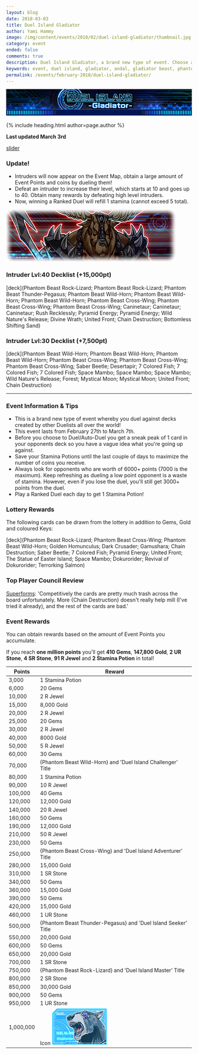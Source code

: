 ```yaml
---
layout: blog
date: 2018-03-03
title: Duel Island Gladiator
author: Yami Hammy
image: /img/content/events/2018/02/duel-island-gladiator/thumbnail.jpg
category: event
ended: false
comments: true
description: Duel Island Gladiator, a brand new type of event. Choose a deck to defend while you go on the offensive! Defeat defensive decks to earn rewards. 
keywords: event, duel island, gladiator, andal, gladiator beast, phantom beast, defending, farm
permalink: /events/february-2018/duel-island-gladiator/
---
```

![Header](\img\content\events\2018\02\duel-island-gladiator\event-header.png)

{% include heading.html author=page.author %}

**Last updated March 3rd**

[slider](https://i.imgur.com/GPKBMhV.jpg)

### Update!
- Intruders will now appear on the Event Map, obtain a large amount of Event Points and coins by dueling them!
- Defeat an intruder to increase their level, which starts at 10 and goes up to 40. Obtain many rewards by defeating high level intruders.
- Now, winning a Ranked Duel will refill 1 stamina (cannot exceed 5 total).

![Header](\img\content\events\2018\02\duel-island-gladiator\intruder-header.png)

### Intruder Lvl:40 Decklist (+15,000pt)
[deck](Phantom Beast Rock-Lizard; Phantom Beast Rock-Lizard; Phantom Beast Thunder-Pegasus; Phantom Beast Wild-Horn; Phantom Beast Wild-Horn; Phantom Beast Wild-Horn; Phantom Beast Cross-Wing; Phantom Beast Cross-Wing; Phantom Beast Cross-Wing; Caninetaur; Caninetaur; Caninetaur; Rush Recklessly; Pyramid Energy; Pyramid Energy; Wild Nature's Release; Divine Wrath; United Front; Chain Destruction; Bottomless Shifting Sand)

### Intruder Lvl:30 Decklist (+7,500pt)
[deck](Phantom Beast Wild-Horn; Phantom Beast Wild-Horn; Phantom Beast Wild-Horn; Phantom Beast Cross-Wing; Phantom Beast Cross-Wing; Phantom Beast Cross-Wing; Saber Beetle; Desertapir; 7 Colored Fish; 7 Colored Fish; 7 Colored Fish; Space Mambo; Space Mambo; Space Mambo; Wild Nature's Release; Forest; Mystical Moon; Mystical Moon; United Front; Chain Destruction)

---

### Event Information & Tips
- This is a brand new type of event whereby you duel against decks created by other Duelists all over the world!
- This event lasts from February 27th to March 7th.
- Before you choose to Duel/Auto-Duel you get a sneak peak of 1 card in your opponents deck so you have a vague idea what you're going up against.
- Save your Stamina Potions until the last couple of days to maximize the number of coins you receive.
- Always look for opponents who are worth of 6000+ points (7000 is the maximum). Keep refreshing as dueling a low point opponent is a waste of stamina. However, even if you lose the duel, you'll still get 3000+ points from the duel.
- Play a Ranked Duel each day to get 1 Stamina Potion!

### Lottery Rewards
The following cards can be drawn from the lottery in addition to Gems, Gold and coloured Keys:

[deck](Phantom Beast Rock-Lizard; Phantom Beast Cross-Wing; Phantom Beast Wild-Horn; Golden Homunculus; Dark Crusader; Gamushara; Chain Destruction; Saber Beetle; 7 Colored Fish; Pyramid Energy; United Front; The Statue of Easter Island; Space Mambo; Dokurorider; Revival of Dokurorider; Terrorking Salmon) 

### Top Player Council Review
[Superforms](/authors/superforms/): 'Competitively the cards are pretty much trash across the board unfortunately. More {Chain Destruction} doesn't really help mill (I've tried it already), and the rest of the cards are bad.'

### Event Rewards
You can obtain rewards based on the amount of Event Points you accumulate.

If you reach **one million points** you'll get **410 Gems**, **147,800 Gold**, **2 UR Stone**, **4 SR Stone**, **91 R Jewel** and **2 Stamina Potion** in total!

| Points |  Reward  | 
| -- | -- |
| 3,000 | 1 Stamina Potion |
| 6,000 | 20 Gems |
| 10,000 | 2 R Jewel |
| 15,000 | 8,000 Gold |
| 20,000 | 2 R Jewel |
| 25,000 | 20 Gems |
| 30,000 | 2 R Jewel |
| 40,000 | 8000 Gold |
| 50,000 | 5 R Jewel |
| 60,000 | 30 Gems |
| 70,000 | {Phantom Beast Wild-Horn} and 'Duel Island Challenger' Title |
| 80,000 | 1 Stamina Potion |
| 90,000 | 10 R Jewel |
| 100,000 | 40 Gems |
| 120,000 | 12,000 Gold |
| 140,000 | 20 R Jewel |
| 160,000 | 50 Gems |
| 190,000 | 12,000 Gold |
| 210,000 | 50 R Jewel |
| 230,000 | 50 Gems |
| 250,000 | {Phantom Beast Cross-Wing} and 'Duel Island Adventurer' Title |
| 280,000 | 15,000 Gold |
| 310,000 | 1 SR Stone |
| 340,000 | 50 Gems |
| 360,000 | 15,000 Gold |
| 390,000 | 50 Gems |
| 420,000 | 15,000 Gold |
| 460,000 | 1 UR Stone |
| 500,000 | {Phantom Beast Thunder-Pegasus} and 'Duel Island Seeker' Title |
| 550,000 | 20,000 Gold |
| 600,000 | 50 Gems |
| 650,000 | 20,000 Gold |
| 700,000 | 1 SR Stone |
| 750,000 | {Phantom Beast Rock-Lizard} and 'Duel Island Master' Title |
| 800,000 | 2 SR Stone |
| 850,000 | 30,000 Gold |
| 900,000 | 50 Gems |
| 950,000 | 1 UR Stone |
| 1,000,000 | Icon ![Icon](/img/content/events/2018/02/duel-island-gladiator/icon.png) |